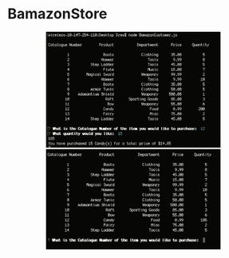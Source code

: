 # BamazonStore

<p align="center">
  <img src="Bamazon_before_purchase.png" width="350"/>
  <img src="Bamazon_after_purchase.png" width="350"/>
</p>

